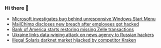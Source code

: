 ### Hi there 👋

<!--START_SECTION:feed-->
* [Microsoft investigates bug behind unresponsive Windows Start Menu](https://www.bleepingcomputer.com/news/microsoft/microsoft-investigates-bug-behind-unresponsive-windows-start-menu/)
* [MailChimp discloses new breach after employees got hacked](https://www.bleepingcomputer.com/news/security/mailchimp-discloses-new-breach-after-employees-got-hacked/)
* [Bank of America starts restoring missing Zelle transactions](https://www.bleepingcomputer.com/news/technology/bank-of-america-starts-restoring-missing-zelle-transactions/)
* [Ukraine links data-wiping attack on news agency to Russian hackers](https://www.bleepingcomputer.com/news/security/ukraine-links-data-wiping-attack-on-news-agency-to-russian-hackers/)
* [Illegal Solaris darknet market hijacked by competitor Kraken](https://www.bleepingcomputer.com/news/security/illegal-solaris-darknet-market-hijacked-by-competitor-kraken/)
<!--END_SECTION:feed-->

<!--
**frankenk/frankenk** is a ✨ _special_ ✨ repository because its `README.md` (this file) appears on your GitHub profile.

Here are some ideas to get you started:

- 🔭 I’m currently working on ...
- 🌱 I’m currently learning ...
- 👯 I’m looking to collaborate on ...
- 🤔 I’m looking for help with ...
- 💬 Ask me about ...
- 📫 How to reach me: ...
- 😄 Pronouns: ...
- ⚡ Fun fact: ...
-->



